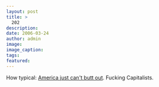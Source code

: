 ```yaml
---
layout: post
title: >
  202
description:
date: 2006-03-24
author: admin
image:
image_caption:
tags:
featured:
---
```


How typical: [America just can't butt out](https://news.yahoo.com/s/afp/20060323/pl_afp/usfranceitcopyright). Fucking Capitalists.
